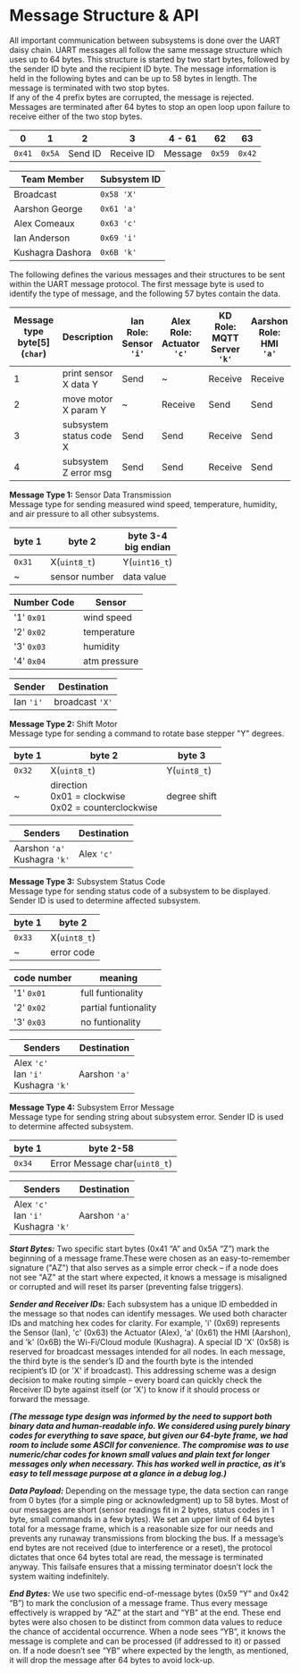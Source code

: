 
# Message Structure & API

All important communication between subsystems is done over the UART daisy chain. UART messages all follow the same message structure which uses up to 64 bytes. This structure is started by two start bytes, followed by the sender ID byte and the recipient ID byte. The message information is held in the following bytes and can be up to 58 bytes in length. The message is terminated with two stop bytes.  
If any of the 4 prefix bytes are corrupted, the message is rejected. Messages are terminated after 64 bytes to stop an open loop upon failure to receive either of the two stop bytes.

0    | 1    | 2       | 3          | 4 - 61  | 62   | 63
-----|------|---------|------------|---------|------|---
`0x41` | `0x5A` | Send ID | Receive ID | Message | `0x59` | `0x42`

Team Member      | Subsystem ID
-----------------|--------------
Broadcast        | `0x58 'X'`
Aarshon George   | `0x61 'a'`
Alex Comeaux     | `0x63 'c'`
Ian Anderson     | `0x69 'i'`
Kushagra Dashora | `0x6B 'k'`

The following defines the various messages and their structures to be sent within the UART message protocol. The first message byte is used to identify the type of message, and the following 57 bytes contain the data.

Message type<br>byte[5]<br>(`char`) | Description | Ian<br>Role: Sensor<br>`'i'` | Alex<br>Role: Actuator<br>`'c'` | KD<br>Role: MQTT Server<br>`'k'` | Aarshon<br>Role: HMI<br>`'a'`
---------|---------------------------|---|---|---|---
1 | print sensor X data Y            | Send | ~       | Receive | Receive
2 | move motor X param Y             | ~    | Receive | Send    | Send
3 | subsystem status code X          | Send | Send    | Receive | Send
4 | subsystem Z error msg            | Send | Send    | Receive | Send

**Message Type 1:** Sensor Data Transmission  
Message type for sending measured wind speed, temperature, humidity, and air pressure to all other subsystems.

byte 1 | byte 2        | byte 3-4<br>big endian
-------|---------------|------------
`0x31` | X(`uint8_t`)  | Y(`uint16_t`)
~      | sensor number | data value

Number Code | Sensor
------------|------
'1' `0x01`  | wind speed
'2' `0x02`  | temperature
'3' `0x03`  | humidity
'4' `0x04`  | atm pressure

Sender | Destination
---|---
Ian `'i'` | broadcast `'X'`

**Message Type 2:** Shift Motor  
Message type for sending a command to rotate base stepper "Y" degrees.

byte 1 | byte 2       | byte 3
-------|--------------|---
`0x32` | X(`uint8_t`) | Y(`uint8_t`)
~      | direction<br>0x01 = clockwise<br>0x02 = counterclockwise | degree shift

Senders | Destination
---|---
Aarshon `'a'`<br>Kushagra `'k'` | Alex `'c'`

**Message Type 3:** Subsystem Status Code  
Message type for sending status code of a subsystem to be displayed. Sender ID is used to determine affected subsystem.

byte 1 | byte 2
-------|-----------
`0x33` | X(`uint8_t`)
~      | error code

code number | meaning
------------|----------------
'1' `0x01`  | full funtionality
'2' `0x02`  | partial funtionality
'3' `0x03`  | no funtionality

Senders | Destination
---|---
Alex `'c'`<br>Ian `'i'`<br>Kushagra `'k'` | Aarshon `'a'`

**Message Type 4:** Subsystem Error Message  
Message type for sending string about subsystem error. Sender ID is used to determine affected subsystem.

byte 1 | byte 2-58
-------|----------------------------
`0x34` | Error Message char(`uint8_t`)

Senders | Destination
---|---
Alex `'c'`<br>Ian `'i'`<br>Kushagra `'k'` | Aarshon `'a'`


***Start Bytes:*** Two specific start bytes (0x41 “A” and 0x5A “Z”) mark the beginning of a message frame.These were chosen as an easy-to-remember signature ("AZ") that also serves as a simple error check – if a node does not see "AZ" at the start where expected, it knows a message is misaligned or corrupted and will reset its parser (preventing false triggers).

***Sender and Receiver IDs:*** Each subsystem has a unique ID embedded in the message so that nodes can identify messages. We used both character IDs and matching hex codes for clarity. For example, 'i' (0x69) represents the Sensor (Ian), 'c' (0x63) the Actuator (Alex), 'a' (0x61) the HMI (Aarshon), and 'k' (0x6B) the Wi-Fi/Cloud module (Kushagra). A special ID 'X' (0x58) is reserved for broadcast messages intended for all nodes.
In each message, the third byte is the sender’s ID and the fourth byte is the intended recipient’s ID (or 'X' if broadcast). This addressing scheme was a design decision to make routing simple – every board can quickly check the Receiver ID byte against itself (or 'X') to know if it should process or forward the message.

***(The message type design was informed by the need to support both binary data and human-readable info. We considered using purely binary codes for everything to save space, but given our 64-byte frame, we had room to include some ASCII for convenience. The compromise was to use numeric/char codes for known small values and plain text for longer messages only when necessary. This has worked well in practice, as it’s easy to tell message purpose at a glance in a debug log.)***

***Data Payload:*** Depending on the message type, the data section can range from 0 bytes (for a simple ping or acknowledgment) up to 58 bytes. Most of our messages are short (sensor readings fit in 2 bytes, status codes in 1 byte, small commands in a few bytes).
We set an upper limit of 64 bytes total for a message frame, which is a reasonable size for our needs and prevents any runaway transmissions from blocking the bus. If a message’s end bytes are not received (due to interference or a reset), the protocol dictates that once 64 bytes total are read, the message is terminated anyway. This failsafe ensures that a missing terminator doesn’t lock the system waiting indefinitely.

***End Bytes:*** We use two specific end-of-message bytes (0x59 “Y” and 0x42 “B”) to mark the conclusion of a message frame. Thus every message effectively is wrapped by “AZ” at the start and “YB” at the end. These end bytes were also chosen to be distinct from common data values to reduce the chance of accidental occurrence. When a node sees “YB”, it knows the message is complete and can be processed (if addressed to it) or passed on. If a node doesn’t see “YB” where expected by the length, as mentioned, it will drop the message after 64 bytes to avoid lock-up.
